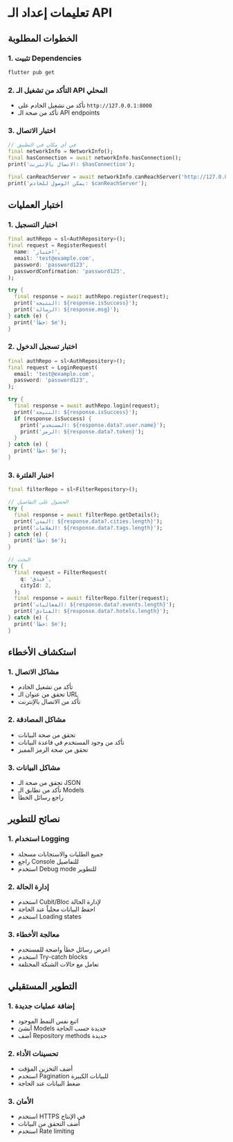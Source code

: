 # تعليمات إعداد الـ API

## الخطوات المطلوبة

### 1. تثبيت Dependencies
```bash
flutter pub get
```

### 2. التأكد من تشغيل الـ API المحلي
- تأكد من تشغيل الخادم على `http://127.0.0.1:8000`
- تأكد من صحة الـ API endpoints

### 3. اختبار الاتصال
```dart
// في أي مكان في التطبيق
final networkInfo = NetworkInfo();
final hasConnection = await networkInfo.hasConnection();
print('الاتصال بالإنترنت: $hasConnection');

final canReachServer = await networkInfo.canReachServer('http://127.0.0.1:8000');
print('يمكن الوصول للخادم: $canReachServer');
```

## اختبار العمليات

### 1. اختبار التسجيل
```dart
final authRepo = sl<AuthRepository>();
final request = RegisterRequest(
  name: 'اختبار',
  email: 'test@example.com',
  password: 'password123',
  passwordConfirmation: 'password123',
);

try {
  final response = await authRepo.register(request);
  print('النتيجة: ${response.isSuccess}');
  print('الرسالة: ${response.msg}');
} catch (e) {
  print('خطأ: $e');
}
```

### 2. اختبار تسجيل الدخول
```dart
final authRepo = sl<AuthRepository>();
final request = LoginRequest(
  email: 'test@example.com',
  password: 'password123',
);

try {
  final response = await authRepo.login(request);
  print('النتيجة: ${response.isSuccess}');
  if (response.isSuccess) {
    print('المستخدم: ${response.data?.user.name}');
    print('الرمز: ${response.data?.token}');
  }
} catch (e) {
  print('خطأ: $e');
}
```

### 3. اختبار الفلترة
```dart
final filterRepo = sl<FilterRepository>();

// الحصول على التفاصيل
try {
  final response = await filterRepo.getDetails();
  print('المدن: ${response.data?.cities.length}');
  print('العلامات: ${response.data?.tags.length}');
} catch (e) {
  print('خطأ: $e');
}

// البحث
try {
  final request = FilterRequest(
    q: 'فندق',
    cityId: 2,
  );
  final response = await filterRepo.filter(request);
  print('الفعاليات: ${response.data?.events.length}');
  print('الفنادق: ${response.data?.hotels.length}');
} catch (e) {
  print('خطأ: $e');
}
```

## استكشاف الأخطاء

### 1. مشاكل الاتصال
- تأكد من تشغيل الخادم
- تحقق من عنوان الـ URL
- تأكد من الاتصال بالإنترنت

### 2. مشاكل المصادقة
- تحقق من صحة البيانات
- تأكد من وجود المستخدم في قاعدة البيانات
- تحقق من صحة الرمز المميز

### 3. مشاكل البيانات
- تحقق من صحة الـ JSON
- تأكد من تطابق الـ Models
- راجع رسائل الخطأ

## نصائح للتطوير

### 1. استخدام Logging
- جميع الطلبات والاستجابات مسجلة
- راجع Console للتفاصيل
- استخدم Debug mode للتطوير

### 2. إدارة الحالة
- استخدم Cubit/Bloc لإدارة الحالة
- احفظ البيانات محلياً عند الحاجة
- استخدم Loading states

### 3. معالجة الأخطاء
- اعرض رسائل خطأ واضحة للمستخدم
- استخدم Try-catch blocks
- تعامل مع حالات الشبكة المختلفة

## التطوير المستقبلي

### 1. إضافة عمليات جديدة
- اتبع نفس النمط الموجود
- أنشئ Models جديدة حسب الحاجة
- أضف Repository methods جديدة

### 2. تحسينات الأداء
- أضف التخزين المؤقت
- استخدم Pagination للبيانات الكبيرة
- ضغط البيانات عند الحاجة

### 3. الأمان
- استخدم HTTPS في الإنتاج
- أضف التحقق من البيانات
- استخدم Rate limiting
